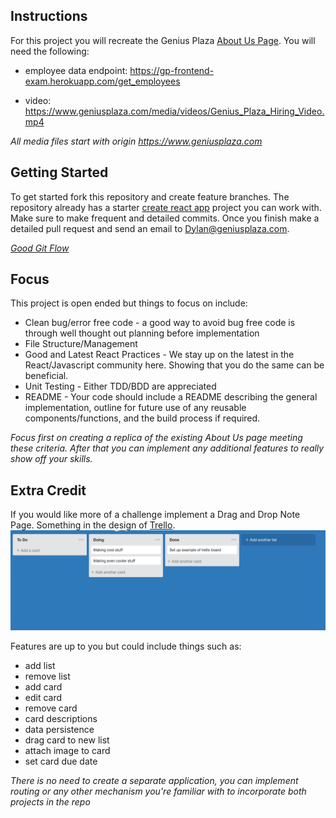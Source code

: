 ## Instructions

For this project you will recreate the Genius Plaza [About Us Page](https://www.geniusplaza.com/en/aboutus/).  You will need the following:

* employee data endpoint: https://gp-frontend-exam.herokuapp.com/get_employees

* video: https://www.geniusplaza.com/media/videos/Genius_Plaza_Hiring_Video.mp4

*All media files start with origin https://www.geniusplaza.com*

## Getting Started

To get started fork this repository and create feature branches.  The repository already has a starter [create react app](https://github.com/facebook/create-react-app) project you can work with.  Make sure to make frequent and detailed commits.  Once you finish make a detailed pull request and send an email to Dylan@geniusplaza.com.

*[Good Git Flow](https://www.atlassian.com/git/tutorials/comparing-workflows/gitflow-workflow)*

## Focus

This project is open ended but things to focus on include:

* Clean bug/error free code - a good way to avoid bug free code is through well thought out planning before implementation
* File Structure/Management
* Good and Latest React Practices - We stay up on the latest in the React/Javascript community here.  Showing that you do the same can be beneficial.
* Unit Testing - Either TDD/BDD are appreciated
* README - Your code should include a README describing the general implementation, outline for future use of any reusable components/functions, and the build process if required.

*Focus first on creating a replica of the existing About Us page meeting these criteria.  After that you can implement any additional features to really show off your skills.*


## Extra Credit

If you would like more of a challenge implement a Drag and Drop Note Page.  Something in the design of [Trello](https://trello.com/b/jNPTiiVB/untitled-board). ![Trello Boards](./trello-example.png)

Features are up to you but could include things such as:
* add list
* remove list
* add card
* edit card
* remove card
* card descriptions
* data persistence
* drag card to new list
* attach image to card
* set card due date

*There is no need to create a separate application, you can implement routing or any other mechanism you're familiar with to incorporate both projects in the repo*
